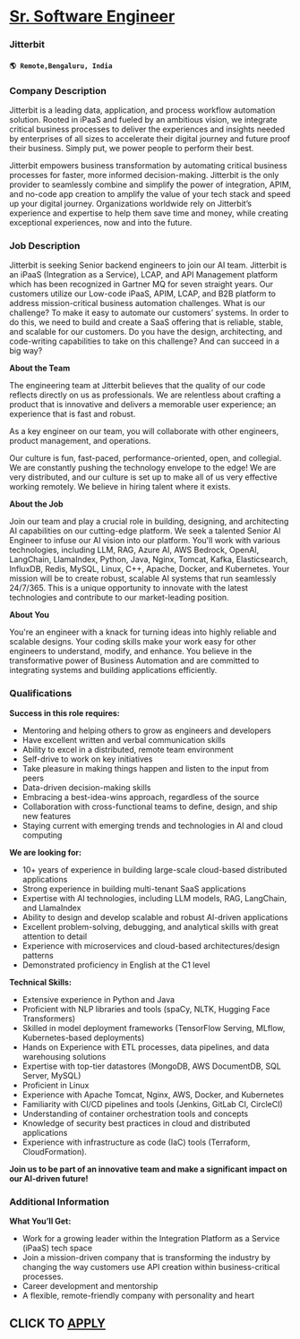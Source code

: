 # [Sr. Software Engineer](https://www.remotewlb.com/apply/sr-software-engineer-112985)  
### Jitterbit  
#### `🌎 Remote,Bengaluru, India`  

### **Company Description**

Jitterbit is a leading data, application, and process workflow automation solution. Rooted in iPaaS and fueled by an ambitious vision, we integrate critical business processes to deliver the experiences and insights needed by enterprises of all sizes to accelerate their digital journey and future proof their business. Simply put, we power people to perform their best.

Jitterbit empowers business transformation by automating critical business processes for faster, more informed decision-making. Jitterbit is the only provider to seamlessly combine and simplify the power of integration, APIM, and no-code app creation to amplify the value of your tech stack and speed up your digital journey. Organizations worldwide rely on Jitterbit’s experience and expertise to help them save time and money, while creating exceptional experiences, now and into the future.

###  **Job Description**

Jitterbit is seeking Senior backend engineers to join our AI team. Jitterbit is an iPaaS (Integration as a Service), LCAP, and API Management platform which has been recognized in Gartner MQ for seven straight years. Our customers utilize our Low-code iPaaS, APIM, LCAP, and B2B platform to address mission-critical business automation challenges. What is our challenge? To make it easy to automate our customers’ systems. In order to do this, we need to build and create a SaaS offering that is reliable, stable, and scalable for our customers. Do you have the design, architecting, and code-writing capabilities to take on this challenge? And can succeed in a big way?

 **About the Team**

The engineering team at Jitterbit believes that the quality of our code reflects directly on us as professionals. We are relentless about crafting a product that is innovative and delivers a memorable user experience; an experience that is fast and robust.

As a key engineer on our team, you will collaborate with other engineers, product management, and operations.

Our culture is fun, fast-paced, performance-oriented, open, and collegial. We are constantly pushing the technology envelope to the edge! We are very distributed, and our culture is set up to make all of us very effective working remotely. We believe in hiring talent where it exists.

 **About the Job**

Join our team and play a crucial role in building, designing, and architecting AI capabilities on our cutting-edge platform. We seek a talented Senior AI Engineer to infuse our AI vision into our platform. You'll work with various technologies, including LLM, RAG, Azure AI, AWS Bedrock, OpenAI, LangChain, LlamaIndex, Python, Java, Nginx, Tomcat, Kafka, Elasticsearch, InfluxDB, Redis, MySQL, Linux, C++, Apache, Docker, and Kubernetes. Your mission will be to create robust, scalable AI systems that run seamlessly 24/7/365. This is a unique opportunity to innovate with the latest technologies and contribute to our market-leading position.

 **About You**

You're an engineer with a knack for turning ideas into highly reliable and scalable designs. Your coding skills make your work easy for other engineers to understand, modify, and enhance. You believe in the transformative power of Business Automation and are committed to integrating systems and building applications efficiently.

###  **Qualifications**

 **Success in this role requires:**

  * Mentoring and helping others to grow as engineers and developers
  * Have excellent written and verbal communication skills
  * Ability to excel in a distributed, remote team environment
  * Self-drive to work on key initiatives 
  * Take pleasure in making things happen and listen to the input from peers 
  * Data-driven decision-making skills
  * Embracing a best-idea-wins approach, regardless of the source 
  * Collaboration with cross-functional teams to define, design, and ship new features
  * Staying current with emerging trends and technologies in AI and cloud computing

 **We are looking for:**

  * 10+ years of experience in building large-scale cloud-based distributed applications
  * Strong experience in building multi-tenant SaaS applications
  * Expertise with AI technologies, including LLM models, RAG, LangChain, and LlamaIndex
  * Ability to design and develop scalable and robust AI-driven applications
  * Excellent problem-solving, debugging, and analytical skills with great attention to detail
  * Experience with microservices and cloud-based architectures/design patterns
  * Demonstrated proficiency in English at the C1 level

 **Technical Skills:**

  * Extensive experience in Python and Java
  * Proficient with NLP libraries and tools (spaCy, NLTK, Hugging Face Transformers)
  * Skilled in model deployment frameworks (TensorFlow Serving, MLflow, Kubernetes-based deployments)
  * Hands on Experience with ETL processes, data pipelines, and data warehousing solutions
  * Expertise with top-tier datastores (MongoDB, AWS DocumentDB, SQL Server, MySQL)
  * Proficient in Linux
  * Experience with Apache Tomcat, Nginx, AWS, Docker, and Kubernetes
  * Familiarity with CI/CD pipelines and tools (Jenkins, GitLab CI, CircleCI)
  * Understanding of container orchestration tools and concepts
  * Knowledge of security best practices in cloud and distributed applications
  * Experience with infrastructure as code (IaC) tools (Terraform, CloudFormation). 

**Join us to be part of an innovative team and make a significant impact on our AI-driven future!**

###  **Additional Information**

 **What You’ll Get:**

  * Work for a growing leader within the Integration Platform as a Service (iPaaS) tech space
  * Join a mission-driven company that is transforming the industry by changing the way customers use API creation within business-critical processes.
  * Career development and mentorship
  * A flexible, remote-friendly company with personality and heart

  
## CLICK TO [APPLY](https://www.remotewlb.com/apply/sr-software-engineer-112985)

